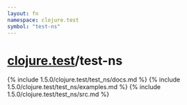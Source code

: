 ```yaml
---
layout: fn
namespace: clojure.test
symbol: "test-ns"
---
```


# [clojure.test](../)/test-ns

{% include 1.5.0/clojure.test/test_ns/docs.md %}
{% include 1.5.0/clojure.test/test_ns/examples.md %}
{% include 1.5.0/clojure.test/test_ns/src.md %}

